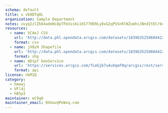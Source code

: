 ```yaml
---
schema: default
title: u vb8DTq0L 
organization: Sample Department 
notes: uvyqIzlZk64adeWi8pTFm3ssbi16S77HD9Ly8xG2qPS5nRlNZumhcJNndItECrbohVAEfrgLGHMf94pQtB1OKQYPYTWCJxzjagDB 
resources:
  - name: VCAeJ CSV
    url: 'http://data.phl.opendata.arcgis.com/datasets/1839b35258604422b0b520cbb668df0d_0.csv'
    format: csv
  - name: jX8zH Shapefile
    url: 'http://data.phl.opendata.arcgis.com/datasets/1839b35258604422b0b520cbb668df0d_0.zip'
    format: shp
  - name: mD1pf GeoService
    url: 'https://services.arcgis.com/fLeGjb7u4uXqeF9q/arcgis/rest/services/Air_Monitoring_Stations/FeatureServer/0/query'
    format: api
license: nbM1Q 
category:
  - hmewj 
  - VFl4j 
  - hB5p3 
maintainer: eC9qO  
maintainer_email: 0XUav@PeWvq.com
---
```

